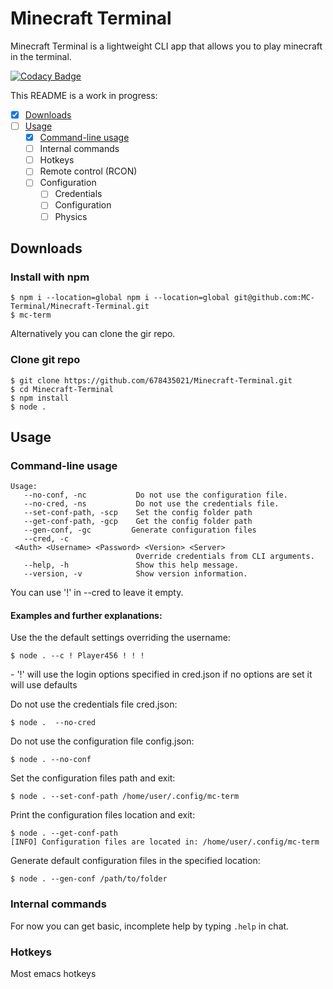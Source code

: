 # Minecraft Terminal

Minecraft Terminal is a lightweight CLI app that allows you to play minecraft in the terminal.

[![Codacy Badge](https://app.codacy.com/project/badge/Grade/5d815c7321aa468fa37b3f3509757b6c)](https://www.codacy.com/gh/MC-Terminal/Minecraft-Terminal/dashboard?utm_source=github.com&utm_medium=referral&utm_content=MC-Terminal/Minecraft-Terminal&utm_campaign=Badge_Grade)

This README is a work in progress:

- [X] [Downloads](#downloads)
- [ ] [Usage](#usage)
  - [X] [Command-line usage](#command-line-usage)
  - [ ] Internal commands
  - [ ] Hotkeys
  - [ ] Remote control (RCON)
  - [ ] Configuration
    - [ ] Credentials
    - [ ] Configuration
    - [ ] Physics

## Downloads

### Install with npm

```
$ npm i --location=global npm i --location=global git@github.com:MC-Terminal/Minecraft-Terminal.git
$ mc-term
```

Alternatively you can clone the gir repo.

### Clone git repo

```
$ git clone https://github.com/678435021/Minecraft-Terminal.git
$ cd Minecraft-Terminal
$ npm install
$ node .
```

## Usage

### Command-line usage

```
Usage:
   --no-conf, -nc           Do not use the configuration file.
   --no-cred, -ns           Do not use the credentials file.
   --set-conf-path, -scp    Set the config folder path
   --get-conf-path, -gcp    Get the config folder path
   --gen-conf, -gc         Generate configuration files
   --cred, -c               <Auth> <Username> <Password> <Version> <Server>
                            Override credentials from CLI arguments.
   --help, -h               Show this help message.
   --version, -v            Show version information.
```

You can use '!' in --cred to leave it empty.

#### Examples and further explanations:

Use the the default settings overriding the username:

```
$ node . --c ! Player456 ! ! !
```

\- '!' will use the login options specified in cred.json if no options are set it will use defaults

Do not use the credentials file cred.json:

```
$ node .  --no-cred
```

Do not use the configuration file config.json:

```
$ node . --no-conf
```

Set the configuration files path and exit:

```
$ node . --set-conf-path /home/user/.config/mc-term
```

Print the configuration files location and exit:

```
$ node . --get-conf-path
[INFO] Configuration files are located in: /home/user/.config/mc-term
```

Generate default configuration files in the specified location:

```
$ node . --gen-conf /path/to/folder
```

### Internal commands

For now you can get basic, incomplete help by typing `.help` in chat.

### Hotkeys

Most emacs hotkeys
